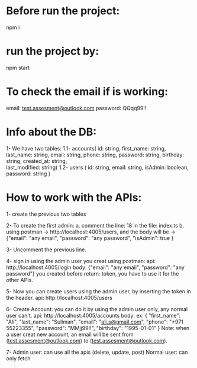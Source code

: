 # Before run the project: 
npm i

# run the project by:
npm start

# To check the email if is working:
email: test.assesment@outlook.com
password: QQqq99!!

# Info about the DB:
1- We have two tables:
 1.1- accounts( id: string, first_name: string, last_name: string, email: string, phone: string, password: string, birthday: string, created_at: string,      
                last_modified: string)
 1.2- users ( id: string, email: string, isAdmin: boolean, password: string ) 
 
# How to work with the APIs:
1- create the previous two tables

2- To create the first admin: 
    a. comment the line: 18 in the file: index.ts
    b. using postman -> http://localhost:4005/users, and the body will be -> {"email": "any email", "password": "any password", "isAdmin": true }

3- Uncomment the previous line.

4- sign in using the admin user you creat using postman: 
    api: http://localhost:4005/login
    body: {"email": "any email", "password": "any password"} you created before
    return: token, you have to use it for the other APIs.
    
5- Now you can create users using the admin user, by inserting the token in the header.
   api: http://localhost:4005/users
   
6- Create Account: you can do it by using the admin user only, any normal user can't.
   api: http://localhost:4005/accounts
   body: ex: { "first_name": "Ali", "last_name": "Suliman", "email": "ali.s@gmail.com", "phone": "+971 55223355", "password": "MMjj99!!", "birthday": "1995-01-01" }
   Note: when a user creat new account, an email will be sent from (test.assesment@outlook.com) to (test.assesment@outlook.com).

7- Admin user: can use all the apis (delete, update, post)
   Normal user: can only fetch
 
 
